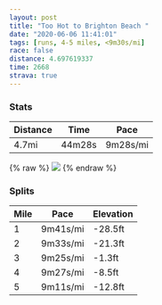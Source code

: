 ```yaml
---
layout: post
title: "Too Hot to Brighton Beach "
date: "2020-06-06 11:41:01"
tags: [runs, 4-5 miles, <9m30s/mi]
race: false
distance: 4.697619337
time: 2668
strava: true
---
```


### Stats

| Distance | Time | Pace |
|----------|------|------|
|4.7mi|44m28s|9m28s/mi|

{% raw %}
<img src='https://maps.googleapis.com/maps/api/staticmap?maptype=roadmap&path=enc:caewFholbMB@HGF?FNIf@?n@DP?VC^@PGp@?JFPV\TRLRNL`B~@XJ^DdBQJ?LEx@In@GV?TEJBfACLBXG\Bd@G`@MTAT?LBh@CTF@CRATIJ@TK~AInAYf@CfAWFCBA@BPGz@@f@CPD\Gv@@VC\KXCb@Mj@Gx@E?DD@NVPd@^j@Jf@NZD^JLRh@J^Hf@R`@Tt@ZtAF`@Tp@Bt@\~@x@pAJf@Rj@f@bBD`@HRj@~BZr@X`ALr@Pn@^bAf@jAX`ANx@FHZfALRRx@@JBJJLPLb@JRHTVTd@LFNCb@QZEhAAf@QVQXGPIXCDBZE\INATIX@f@QPOPEF?TEJ@`@O`@ILAn@OL?n@O\QHB`ASn@C`@E`@Ih@CBCJ@v@Ox@A^OLW@ENMfAQRKtAWt@ATMb@Gd@OtAQPIJ@jAM`@Ix@Y`@YLCh@YJIr@YTQHUTQ\MHAb@Ub@KLARFt@`@LAh@@VATKHCFGXCn@[t@E\OZDRI`@E\JXEx@STQLND?\UNA@EFAn@AZGTKVAdAQTB`@E^Mn@g@PENKb@QTQJSTQHMF@^IV?j@Ub@LH@TJ`@J^?\Gh@SVGL?TDLCRAN@?EFEj@KR?VGh@@b@Ib@AjA[d@CpAq@LCPADBTGDER?VE\CN@DGJAh@?d@CH@^GRAT@ZK^Ub@MFIZAf@WNAf@DZ?lAMd@@d@CNGb@@p@If@AFER?TG~@ANKFBNAd@KVEP?XIXALEVF`A?DKXKx@IT?XE`A]NABGPCFEL_@Dk@?UES?KP]RYH@LEf@SXCJCN@j@KP@PEFDV@f@KPAV@f@MTM|@ILGPFPCTD`@BhBS`AOd@Ul@QT@ZFlASr@YJIl@ONHR@PEXO\Id@@j@E@BXD\Cb@GPMf@KVFHER?t@_@d@GZAV@ZEH?XCVKL?NER?JFj@EPGTDRGZ@JOFBRIXCbAYPALDT?HE\IRAHDTA\KXCb@Sd@M`@@NELBXALERBX?JCTKTEFBXBTFD?f@UNA^IJEn@Sz@ATEL@TQHALBL?ZIZEN@PI`@GR?b@YJUD?DGPCd@ONA\EV?^EZ?JEH?HDDANB\\XFnADLDJJ`@A^INIJO`@a@PCVBNJJ@r@BRJlAV~@GVI&key=AIzaSyC1MId7bFpkLXNAaYhBSTb8jLyiSqzbDtM&size=800x800&markers=color:yellow|label:S|40.66338,-73.96101&markers=color:green|label:F|40.60265999999998,-73.96039000000003'>
{% endraw %}

### Splits

| Mile | Pace | Elevation |
|------|------|-----------|
|1|9m41s/mi|-28.5ft|
|2|9m33s/mi|-21.3ft|
|3|9m25s/mi|-1.3ft|
|4|9m27s/mi|-8.5ft|
|5|9m11s/mi|-12.8ft|
